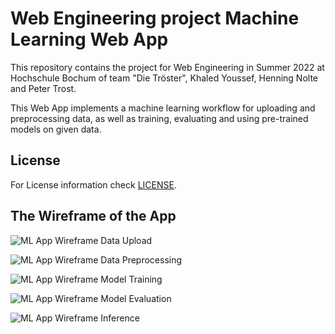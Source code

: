 # Web Engineering project Machine Learning Web App  
  
This repository contains the project for Web Engineering in Summer 2022 at Hochschule Bochum of team "Die Tröster", Khaled Youssef, Henning Nolte and Peter Trost.  
  
This Web App implements a machine learning workflow for uploading and preprocessing data, as well as training, evaluating and using pre-trained models on given data.  
  
## License  
For License information check [LICENSE](https://github.com/Peetee06/web_engineering_hsbo_SS2022/blob/main/LICENSE).  
  
## The Wireframe of the App
![ML App Wireframe Data Upload](https://github.com/Peetee06/web_engineering_hsbo_SS2022/blob/main/wireframes/Wireframe_WE-Data%20Upload.drawio.png?raw=true)

![ML App Wireframe Data Preprocessing](https://github.com/Peetee06/web_engineering_hsbo_SS2022/blob/main/wireframes/Wireframe_WE-Data%20Preprocessing.drawio.png?raw=true)

![ML App Wireframe Model Training](https://github.com/Peetee06/web_engineering_hsbo_SS2022/blob/main/wireframes/Wireframe_WE-Model%20Training.drawio.png?raw=true)

![ML App Wireframe Model Evaluation](https://github.com/Peetee06/web_engineering_hsbo_SS2022/blob/main/wireframes/Wireframe_WE-Model%20Evaluation.drawio.png?raw=true)

![ML App Wireframe Inference](https://github.com/Peetee06/web_engineering_hsbo_SS2022/blob/main/wireframes/Wireframe_WE-Inference.drawio.png?raw=true)